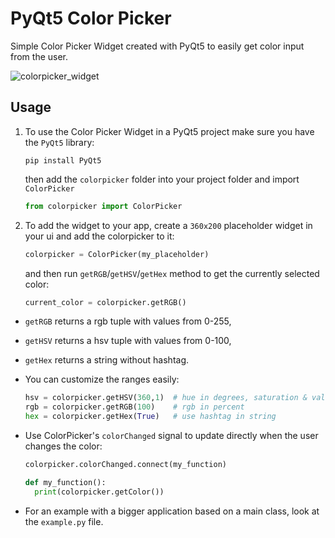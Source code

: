 # PyQt5 Color Picker

Simple Color Picker Widget created with PyQt5 to easily get color input from the user.

![colorpicker_widget](https://user-images.githubusercontent.com/71983360/95210784-233feb80-07ec-11eb-94fb-3fb1efc48ae3.png)


## Usage

1. To use the Color Picker Widget in a PyQt5 project make sure you have the `PyQt5` library:

   ```
   pip install PyQt5
   ```

   then add the `colorpicker` folder into your project folder and import `ColorPicker`

   ```python
   from colorpicker import ColorPicker
   ```

2. To add the widget to your app, create a `360x200` placeholder widget in your ui and add the colorpicker to it:

   ```python
   colorpicker = ColorPicker(my_placeholder)
   ```

   and then run `getRGB`/`getHSV`/`getHex` method to get the currently selected color:

   ```python
   current_color = colorpicker.getRGB()
   ```


* `getRGB` returns a rgb tuple with values from 0-255,
* `getHSV` returns a hsv tuple with values from 0-100,
* `getHex` returns a string without hashtag.

* You can customize the ranges easily:

   ```python
   hsv = colorpicker.getHSV(360,1)  # hue in degrees, saturation & value from 0 to 1
   rgb = colorpicker.getRGB(100)    # rgb in percent
   hex = colorpicker.getHex(True)   # use hashtag in string
   ```

* Use ColorPicker's `colorChanged` signal to update directly when the user changes the color:

  ```python
  colorpicker.colorChanged.connect(my_function)

  def my_function():
    print(colorpicker.getColor())
  ```

* For an example with a bigger application based on a main class, look at the `example.py` file.
